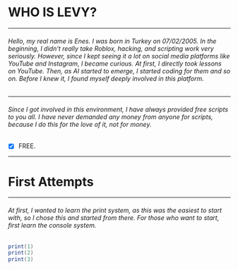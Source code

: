# WHO IS LEVY?
---
###### Hello, my real name is Enes. I was born in Turkey on 07/02/2005. In the beginning, I didn't really take Roblox, hacking, and scripting work very seriously. However, since I kept seeing it a lot on social media platforms like YouTube and Instagram, I became curious. At first, I directly took lessons on YouTube. Then, as AI started to emerge, I started coding for them and so on. Before I knew it, I found myself deeply involved in this platform.
---
###### Since I got involved in this environment, I have always provided free scripts to you all. I have never demanded any money from anyone for scripts, because I do this for the love of it, not for money.
- [X] FREE.
---
# First Attempts
---
###### At first, I wanted to learn the print system, as this was the easiest to start with, so I chose this and started from there. For those who want to start, first learn the console system.
```lua
print(1)
print(2)
print(3)
```

